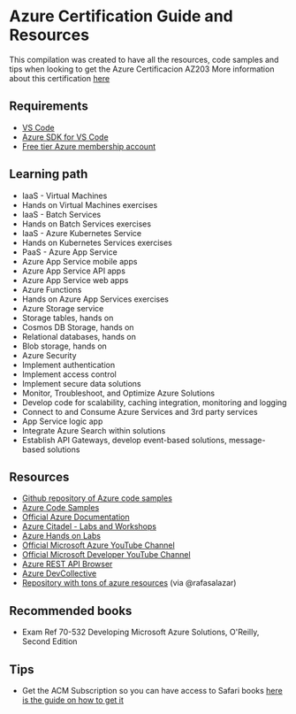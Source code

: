 # Azure Certification Guide and Resources
This compilation was created to have all the resources, code samples and tips when looking to get the Azure Certificacion AZ203
More information about this certification [here](https://www.microsoft.com/en-us/learning/exam-AZ-203.aspx)


## Requirements
- [VS Code](https://code.visualstudio.com/download)
- [Azure SDK for VS Code](https://marketplace.visualstudio.com/items?itemName=ms-vscode.vscode-node-azure-pack)
- [Free tier Azure membership account](https://azure.microsoft.com/en-us/free/)


## Learning path 

- IaaS - Virtual Machines
- Hands on Virtual Machines exercises
- IaaS -  Batch Services
- Hands on Batch Services exercises
- IaaS - Azure Kubernetes Service
- Hands on Kubernetes Services exercises
- PaaS - Azure App Service 
- Azure App Service mobile apps
- Azure App Service API apps
- Azure App Service web apps
- Azure Functions
- Hands on Azure App Services exercises
- Azure Storage service
- Storage tables, hands on
- Cosmos DB Storage, hands on
- Relational databases, hands on
- Blob storage, hands on
- Azure Security
- Implement authentication
- Implement access control
- Implement secure data solutions
- Monitor, Troubleshoot, and Optimize Azure Solutions
- Develop code for scalability, caching integration, monitoring and logging
- Connect to and Consume Azure Services and 3rd party services
- App Service logic app
- Integrate Azure Search within solutions
- Establish API Gateways, develop event-based solutions, message-based solutions



## Resources 
- [Github repository of Azure code samples](https://github.com/Azure-Samples) 
- [Azure Code Samples](https://azure.microsoft.com/en-us/resources/samples/?sort=0)  
- [Official Azure Documentation](https://docs.microsoft.com/en-us/azure/)
- [Azure Citadel - Labs and Workshops](https://azurecitadel.github.io/labs/)
- [Azure Hands on Labs](https://www.microsoft.com/handsonlabs/SelfPacedLabs)
- [Official Microsoft Azure YouTube Channel](https://www.youtube.com/user/windowsazure)
- [Official Microsoft Developer YouTube Channel](https://www.youtube.com/channel/UCsMica-v34Irf9KVTh6xx-g)
- [Azure REST API Browser](https://docs.microsoft.com/en-us/rest/api/?view=Azure)
- [Azure DevCollective](https://developer.microsoft.com/en-us/collective/learning/courses)
- [Repository with tons of azure resources](https://github.com/kristofferandreasen/developing-solutions-azure-exam) (via @rafasalazar)


## Recommended books
- Exam Ref 70-532 Developing Microsoft Azure Solutions, O'Reilly, Second Edition

## Tips
- Get the ACM Subscription so you can have access to Safari books [here is the guide on how to get it](https://sites.google.com/wizeline.com/wizelineacademy/talent-academy/acm-subscription)
